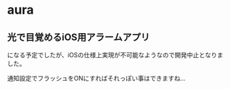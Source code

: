 # aura
## 光で目覚めるiOS用アラームアプリ

になる予定でしたが、iOSの仕様上実現が不可能なようなので開発中止となりました。

通知設定でフラッシュをONにすればそれっぽい事はできますね…
